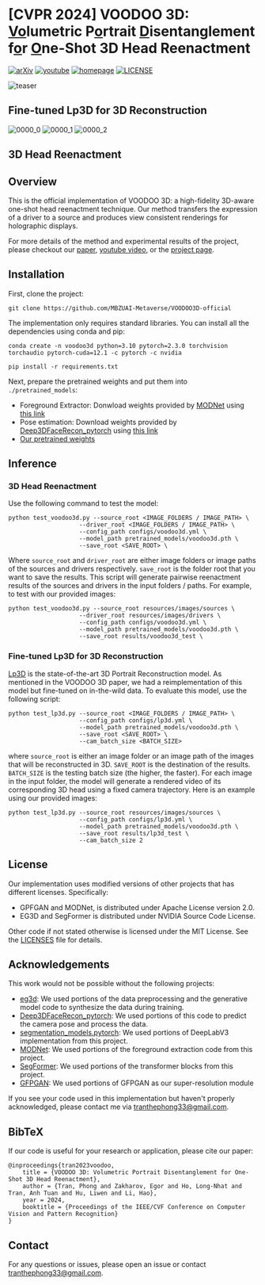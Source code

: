 # [CVPR 2024] VOODOO 3D: <ins>Vo</ins>lumetric P<ins>o</ins>rtrait <ins>D</ins>isentanglement f<ins>o</ins>r <ins>O</ins>ne-Shot 3D Head Reenactment

[![arXiv](https://img.shields.io/badge/arXiv-2312.04651-red?logo=arxiv&logoColor=red)](https://arxiv.org/abs/2312.04651)
[![youtube](https://img.shields.io/badge/video-Youtube-white?logo=youtube&logoColor=red)](https://arxiv.org/abs/2312.04651)
[![homepage](https://img.shields.io/badge/project-Homepage-orange?logo=Homepage&logoColor=orange)](https://arxiv.org/abs/2312.04651)
[![LICENSE](https://img.shields.io/badge/license-MIT-blue?logo=C&logoColor=blue)](https://github.com/MBZUAI-Metaverse/VOODOO3D-official/LICENSE)

![teaser](./resources/github_readme/teaser.gif)

## Fine-tuned Lp3D for 3D Reconstruction


![0000_0](https://github.com/Mrkomiljon/VOODOO3D-official/assets/92161283/4c82aa93-d6bc-4d6e-a845-f899f9467b58)
![0000_1](https://github.com/Mrkomiljon/VOODOO3D-official/assets/92161283/bc0ff381-db9e-4c32-9af5-37b5a3f94eca)
![0000_2](https://github.com/Mrkomiljon/VOODOO3D-official/assets/92161283/e537f6bd-f5ec-4c4a-b1ef-feeba64742a4)


## 3D Head Reenactment





## Overview
This is the official implementation of VOODOO 3D: a high-fidelity 3D-aware one-shot head reenactment technique. Our method transfers the expression of a driver to a source and produces view consistent renderings for holographic displays.

For more details of the method and experimental results of the project, please checkout our [paper](https://arxiv.org/abs/2312.04651), [youtube video](https://www.youtube.com/watch?v=Gu3oPG0_BaE), or the [project page](https://p0lyfish.github.io/voodoo3d/).

## Installation
First, clone the project:
```
git clone https://github.com/MBZUAI-Metaverse/VOODOO3D-official
```
The implementation only requires standard libraries. You can install all the dependencies using conda and pip:
```
conda create -n voodoo3d python=3.10 pytorch=2.3.0 torchvision torchaudio pytorch-cuda=12.1 -c pytorch -c nvidia

pip install -r requirements.txt
```

Next, prepare the pretrained weights and put them into `./pretrained_models`:
- Foreground Extractor: Donwload weights provided by [MODNet](https://github.com/ZHKKKe/MODNet) using [this link](https://drive.google.com/file/d/1mcr7ALciuAsHCpLnrtG_eop5-EYhbCmz/view?usp=drive_link)
- Pose estimation: Download weights provided by [Deep3DFaceRecon_pytorch](https://github.com/sicxu/Deep3DFaceRecon_pytorch) using [this link](https://mbzuaiac-my.sharepoint.com/:u:/g/personal/the_tran_mbzuai_ac_ae/EXlLGrp1Km1EkhObscL8r18BwI39MEq-4QLHb5MQMN0egw?e=gNfQI9)
- [Our pretrained weights](https://mbzuaiac-my.sharepoint.com/:u:/g/personal/the_tran_mbzuai_ac_ae/ETxx3EQF6QFPkviUD9ivk6EBmdVrE8_0j8qtIi59ThkBBQ?e=UkSCh2)

## Inference
### 3D Head Reenactment
Use the following command to test the model:
```
python test_voodoo3d.py --source_root <IMAGE_FOLDERS / IMAGE_PATH> \
                    --driver_root <IMAGE_FOLDERS / IMAGE_PATH> \
                    --config_path configs/voodoo3d.yml \
                    --model_path pretrained_models/voodoo3d.pth \
                    --save_root <SAVE_ROOT> \
```
Where `source_root` and `driver_root` are either image folders or image paths of the sources and drivers respectively. `save_root` is the folder root that you want to save the results. This script will generate pairwise reenactment results of the sources and drivers in the input folders / paths. For example, to test with our provided images:
```
python test_voodoo3d.py --source_root resources/images/sources \
                    --driver_root resources/images/drivers \
                    --config_path configs/voodoo3d.yml \
                    --model_path pretrained_models/voodoo3d.pth \
                    --save_root results/voodoo3d_test \
```
### Fine-tuned Lp3D for 3D Reconstruction
[Lp3D](https://research.nvidia.com/labs/nxp/lp3d/) is the state-of-the-art 3D Portrait Reconstruction model. As mentioned in the VOODOO 3D paper, we had a reimplementation of this model but fine-tuned on in-the-wild data. To evaluate this model, use the following script:
```
python test_lp3d.py --source_root <IMAGE_FOLDERS / IMAGE_PATH> \
                    --config_path configs/lp3d.yml \
                    --model_path pretrained_models/voodoo3d.pth \
                    --save_root <SAVE_ROOT> \
                    --cam_batch_size <BATCH_SIZE>
```
where `source_root` is either an image folder or an image path of the images that will be reconstructed in 3D. `SAVE_ROOT` is the destination of the results. `BATCH_SIZE` is the testing batch size (the higher, the faster). For each image in the input folder, the model will generate a rendered video of its corresponding 3D head using a fixed camera trajectory. Here is an example using our provided images:
```
python test_lp3d.py --source_root resources/images/sources \
                    --config_path configs/lp3d.yml \
                    --model_path pretrained_models/voodoo3d.pth \
                    --save_root results/lp3d_test \
                    --cam_batch_size 2
```

## License

Our implementation uses modified versions of other projects that has different licenses. Specifically:
- GPFGAN and MODNet,  is distributed under Apache License version 2.0.
- EG3D and SegFormer is distributed under NVIDIA Source Code License.

Other code if not stated otherwise is licensed under the MIT License. See the [LICENSES](LICENSES) file for details.

## Acknowledgements
This work would not be possible without the following projects:

- [eg3d](https://github.com/NVlabs/eg3d): We used portions of the data preprocessing and the generative model code to synthesize the data during training.
- [Deep3DFaceRecon_pytorch](https://github.com/sicxu/Deep3DFaceRecon_pytorch): We used portions of this code to predict the camera pose and process the data.
- [segmentation_models.pytorch](https://github.com/qubvel/segmentation_models.pytorch): We used portions of DeepLabV3 implementation from this project.
- [MODNet](https://github.com/ZHKKKe/MODNet): We used portions of the foreground extraction code from this project.
- [SegFormer](https://github.com/NVlabs/SegFormer): We used portions of the transformer blocks from this project.
- [GFPGAN](https://github.com/TencentARC/GFPGAN): We used portions of GFPGAN as our super-resolution module

If you see your code used in this implementation but haven't properly acknowledged, please contact me via [tranthephong33@gmail.com](tranthephong33@gmail.com).

## BibTeX
If our code is useful for your research or application, please cite our paper:
```
@inproceedings{tran2023voodoo,
	title = {VOODOO 3D: Volumetric Portrait Disentanglement for One-Shot 3D Head Reenactment},
	author = {Tran, Phong and Zakharov, Egor and Ho, Long-Nhat and Tran, Anh Tuan and Hu, Liwen and Li, Hao},
	year = 2024,
	booktitle = {Proceedings of the IEEE/CVF Conference on Computer Vision and Pattern Recognition}
}
```

## Contact
For any questions or issues, please open an issue or contact [tranthephong33@gmail.com](mailto:tranthephong33@gmail.com).
